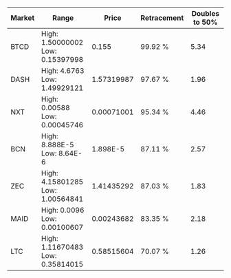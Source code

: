 | Market | Range | Price| Retracement | Doubles to 50% |
| --- | --- | --- | --- | --- |
| BTCD | High: 1.50000002<br />Low: 0.15397998 | 0.155 | 99.92 % | 5.34 |
| DASH | High: 4.6763<br />Low: 1.49929121 | 1.57319987 | 97.67 % | 1.96 |
| NXT | High: 0.00588<br />Low: 0.00045746 | 0.00071001 | 95.34 % | 4.46 |
| BCN | High: 8.888E-5<br />Low: 8.64E-6 | 1.898E-5 | 87.11 % | 2.57 |
| ZEC | High: 4.15801285<br />Low: 1.00564841 | 1.41435292 | 87.03 % | 1.83 |
| MAID | High: 0.0096<br />Low: 0.00100607 | 0.00243682 | 83.35 % | 2.18 |
| LTC | High: 1.11670483<br />Low: 0.35814015 | 0.58515604 | 70.07 % | 1.26 |
